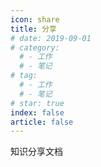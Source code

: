 ```yaml
---
icon: share
title: 分享
# date: 2019-09-01
# category:
  # - 工作
  # - 笔记
# tag:
  # - 工作
  # - 笔记
# star: true
index: false
article: false
---
```



知识分享文档